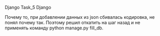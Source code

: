 Django
Task_5 Django

Почему то, при добавлении данных из json сбивалась кодировка, не понял почему так.
Поэтому решил откатить на шаг назад и не применять команду python manage.py fill_db.